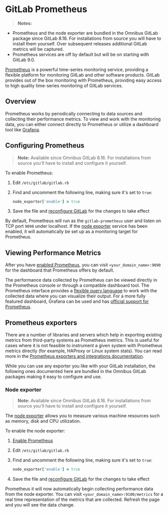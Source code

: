 # GitLab Prometheus

>**Notes:**
- Prometheus and the node exporter are bundled in the Omnibus GitLab package
  since GitLab 8.16. For installations from source you will have to install
  them yourself. Over subsequent releases additional GitLab metrics will be
  captured.
- Prometheus services are off by default but will be on starting with GitLab 9.0.

[Prometheus] is a powerful time-series monitoring service, providing a flexible
platform for monitoring GitLab and other software products.
GitLab provides out of the box monitoring with Prometheus, providing easy
access to high quality time-series monitoring of GitLab services.

## Overview

Prometheus works by periodically connecting to data sources and collecting their
performance metrics. To view and work with the monitoring data, you can either
connect directly to Prometheus or utilize a dashboard tool like [Grafana].

## Configuring Prometheus

>**Note:**
Available since Omnibus GitLab 8.16. For installations from source you'll
have to install and configure it yourself.

To enable Prometheus:

1. Edit `/etc/gitlab/gitlab.rb`
1. Find and uncomment the following line, making sure it's set to `true`:

    ```ruby
    node_exporter['enable'] = true
    ```

1. Save the file and [reconfigure GitLab][reconfigure] for the changes to
   take effect

By default, Prometheus will run as the `gitlab-prometheus` user and listen on
TCP port `9090` under localhost. If the [node exporter](#node-exporter) service
has been enabled, it will automatically be set up as a monitoring target for
Prometheus.

## Viewing Performance Metrics

After you have [enabled Prometheus](#configuring-prometheus), you can visit
`<your_domain_name>:9090` for the dashboard that Prometheus offers by default.

The performance data collected by Prometheus can be viewed directly in the
Prometheus console or through a compatible dashboard tool.
The Prometheus interface provides a [flexible query language][prom-query] to work
with the collected data where you can visualize their output.
For a more fully featured dashboard, Grafana can be used and has
[official support for Prometheus][prom-grafana].

## Prometheus exporters

There are a number of libraries and servers which help in exporting existing
metrics from third-party systems as Prometheus metrics. This is useful for cases
where it is not feasible to instrument a given system with Prometheus metrics
directly (for example, HAProxy or Linux system stats). You can read more in the
[Prometheus exporters and integrations documentation][prom-exporters].

While you can use any exporter you like with your GitLab installation, the
following ones documented here are bundled in the Omnibus GitLab packages
making it easy to configure and use.

### Node exporter

>**Note:**
Available since Omnibus GitLab 8.16. For installations from source you'll
have to install and configure it yourself.

The [node exporter] allows you to measure various machine resources such as
memory, disk and CPU utilization.

To enable the node exporter:

1. [Enable Prometheus](#configuring-prometheus)
1. Edit `/etc/gitlab/gitlab.rb`
1. Find and uncomment the following line, making sure it's set to `true`:

    ```ruby
    node_exporter['enable'] = true
    ```

1. Save the file and [reconfigure GitLab][reconfigure] for the changes to
   take effect

Prometheus it will now automatically begin collecting performance data from
the node exporter. You can visit `<your_domain_name>:9100/metrics` for a real
time representation of the metrics that are collected. Refresh the page and
you will see the data change.

[grafana]: https://grafana.net
[node exporter]: https://github.com/prometheus/node_exporter
[prometheus]: https://prometheus.io
[prom-query]: https://prometheus.io/docs/querying/basics
[prom-grafana]: https://prometheus.io/docs/visualization/grafana/
[scrape-config]: https://prometheus.io/docs/operating/configuration/#%3Cscrape_config%3E
[prom-exporters]: https://prometheus.io/docs/instrumenting/exporters/
[reconfigure]: ../../restart_gitlab.md#omnibus-gitlab-reconfigure
